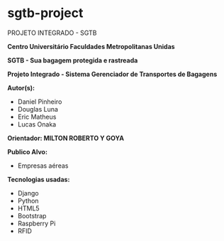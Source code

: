 # sgtb-project
 PROJETO INTEGRADO - SGTB

**Centro Universitário Faculdades Metropolitanas Unidas**

**SGTB - Sua bagagem protegida e rastreada**

**Projeto Integrado - Sistema Gerenciador de Transportes de Bagagens**

**Autor(s):**
* Daniel Pinheiro
* Douglas Luna
* Eric Matheus
* Lucas Onaka

**Orientador: MILTON ROBERTO Y GOYA**

**Publico Alvo:**
* Empresas aéreas

**Tecnologias usadas:**
 * Django
 * Python
 * HTML5
 * Bootstrap
 * Raspberry Pi
 * RFID
